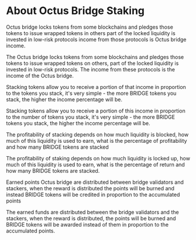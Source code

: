 # About Octus Bridge Staking

Octus bridge locks tokens from some blockchains and pledges those tokens to issue wrapped tokens in others part of the locked liquidity is invested in low-risk protocols income from those protocols is Octus bridge income.

The Octus bridge locks tokens from some blockchains and pledges those tokens to issue wrapped tokens on others, part of the locked liquidity is invested in low-risk protocols. The income from these protocols is the income of the Octus bridge.

Stacking tokens allow you to receive a portion of that income in proportion to the tokens you stack, it's very simple - the more BRIDGE tokens you stack, the higher the income percentage will be.

Stacking tokens allow you to receive a portion of this income in proportion to the number of tokens you stack, it's very simple - the more BRIDGE tokens you stack, the higher the income percentage will be.

The profitability of stacking depends on how much liquidity is blocked, how much of this liquidity is used to earn, what is the percentage of profitability and how many BRIDGE tokens are stacked

The profitability of staking depends on how much liquidity is locked up, how much of this liquidity is used to earn, what is the percentage of return and how many BRIDGE tokens are stacked.

Earned points Octus bridge are distributed between bridge validators and stackers, when the reward is distributed the points will be burned and instead BRIDGE tokens will be credited in proportion to the accumulated points

The earned funds are distributed between the bridge validators and the stackers, when the reward is distributed, the points will be burned and BRIDGE tokens will be awarded instead of them in proportion to the accumulated points.

